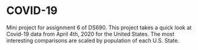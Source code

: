 # COVID-19
Mini project for assignment 6 of DS690.
This project takes a quick look at Covid-19 data from April 4th, 2020 for the United States. The most interesting comparisons are scaled by population of each U.S. State.
